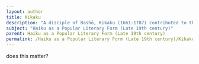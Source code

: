 ```yaml
---
layout: author
title: Kikaku
description: "A disciple of Bashō, Kikaku (1661-1707) contributed to the haiku tradition with poems that often depicted nature in a humorous and light-hearted way, laying the groundwork for later interpretations in modern haiku."
subject: "Haiku as a Popular Literary Form (Late 19th century)"
parent: Haiku as a Popular Literary Form (Late 19th century)
permalink: /Haiku as a Popular Literary Form (Late 19th century)/Kikaku/
---
```


does this matter?
